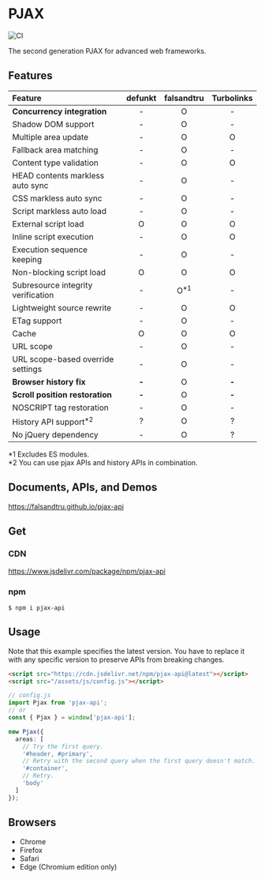 # PJAX

![CI](https://github.com/falsandtru/pjax-api/workflows/CI/badge.svg)

The second generation PJAX for advanced web frameworks.

## Features

|Feature|defunkt|falsandtru|Turbolinks|
|:------|:-----:|:--------:|:--------:|
|**Concurrency integration**|-|O|-|
|Shadow DOM support|-|O|-|
|Multiple area update|-|O|O|
|Fallback area matching|-|O|-|
|Content type validation|-|O|O|
|HEAD contents markless auto sync|-|O|-|
|CSS markless auto sync|-|O|-|
|Script markless auto load|-|O|-|
|External script load|O|O|O|
|Inline script execution|-|O|O|
|Execution sequence keeping|-|O|-|
|Non-blocking script load|O|O|O|
|Subresource integrity verification|-|O<sup>\*1</sup>|-|
|Lightweight source rewrite|-|O|O|
|ETag support|-|O|-|
|Cache|O|O|O|
|URL scope|-|O|-|
|URL scope-based override settings|-|O|-|
|**Browser history fix**|**-**|O|**-**|
|**Scroll position restoration**|**-**|O|**-**|
|NOSCRIPT tag restoration|-|O|-|
|History API support<sup>\*2</sup>|?|O|?|
|No jQuery dependency|-|O|?|

\*1 Excludes ES modules.\
\*2 You can use pjax APIs and history APIs in combination.

## Documents, APIs, and Demos

https://falsandtru.github.io/pjax-api

## Get

### CDN

https://www.jsdelivr.com/package/npm/pjax-api

### npm

```
$ npm i pjax-api
```

## Usage

Note that this example specifies the latest version. You have to replace it with any specific version to preserve APIs from breaking changes.

```html
<script src="https://cdn.jsdelivr.net/npm/pjax-api@latest"></script>
<script src="/assets/js/config.js"></script>
```

```ts
// config.js
import Pjax from 'pjax-api';
// or
const { Pjax } = window['pjax-api'];

new Pjax({
  areas: [
    // Try the first query.
    '#header, #primary',
    // Retry with the second query when the first query doesn't match.
    '#container',
    // Retry.
    'body'
  ]
});
```

## Browsers

- Chrome
- Firefox
- Safari
- Edge (Chromium edition only)

